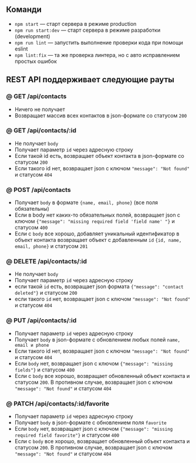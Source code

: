 ## Команди

- `npm start` &mdash; старт сервера в режиме production
- `npm run start:dev` &mdash; старт сервера в режиме разработки (development)
- `npm run lint` &mdash; запустить выполнение проверки кода при помощи eslint
- `npm lint:fix` &mdash; та же проверка линтера, но с авто исправлением простых ошибок

## REST API поддерживает следующие рауты

### @ GET /api/contacts

- Ничего не получает
- Возвращает массив всех контактов в json-формате со статусом `200`

### @ GET /api/contacts/:id

- Не получает `body`
- Получает параметр `id` через адресную строку
- Если такой id есть, возвращает объект контакта в json-формате со статусом `200`
- Если такого id нет, возвращает json с ключом `"message": "Not found"` и статусом `404`

### @ POST /api/contacts

- Получает `body` в формате `{name, email, phone}` (все поля обязательны)
- Если в body нет каких-то обязательных полей, возвращает json с ключом `{"message": "missing required field 'field name' "}` и статусом `400`
- Если с `body` все хорошо, добавляет уникальный идентификатор в объект контакта возвращает объект с добавленным `id` `{id, name, email, phone}` и статусом `201`

### @ DELETE /api/contacts/:id

- Не получает `body`
- Получает параметр `id` через адресную строку
- если такой `id` есть, возвращает json формата `{"message": "contact deleted"}` и статусом `200`
- если такого `id` нет, возвращает json с ключом `"message": "Not found"` и статусом `404`

### @ PUT /api/contacts/:id

- Получает параметр `id` через адресную строку
- Получает `body` в json-формате c обновлением любых полей `name, email и phone`
- Если такого id нет, возвращает json с ключом `"message": "Not found"` и статусом `404`
- Если `body` нет, возвращает json с ключом `{"message": "missing fields"}` и статусом `400`
- Если с `body` все хорошо, возвращает обновленный объект контакта и статусом `200`. В противном случае, возвращает json с ключом `"message": "Not found"` и статусом `404`

### @ PATCH /api/contacts/:id/favorite

- Получает параметр `id` через адресную строку
- Получает `body` в json-формате c обновлением поля `favorite`
- Если `body` нет, возвращает json с ключом `{"message": "missing required field favorite"}` и статусом `400`
- Если с `body` все хорошо, возвращает обновленный объект контакта и статусом `200`. В противном случае, возвращает json с ключом `"message": "Not found"` и статусом `404`
